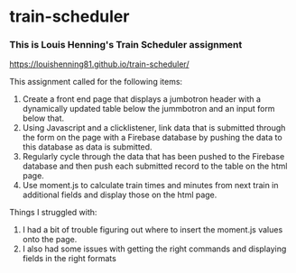 # train-scheduler

### This is Louis Henning's Train Scheduler assignment
https://louishenning81.github.io/train-scheduler/

This assignment called for the following items:

1. Create a front end page that displays a jumbotron header with a dynamically updated table below the jummbotron and an input form below that.
2. Using Javascript and a clicklistener, link data that is submitted through the form on the page with a Firebase database by pushing the data to this database as data is submitted.
3. Regularly cycle through the data that has been pushed to the Firebase database and then push each submitted record to the table on the html page.
4. Use moment.js to calculate train times and minutes from next train in additional fields and display those on the html page.

Things I struggled with:
1. I had a bit of trouble figuring out where to insert the moment.js values onto the page.
2.  I also had some issues with getting the right commands and displaying fields in the right formats